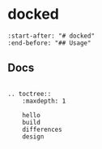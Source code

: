 # docked

```{include} ../README.md
:start-after: "# docked"
:end-before: "## Usage"
```

## Docs

```{eval-rst}

.. toctree::
    :maxdepth: 1

    hello
    build
    differences
    design
```
